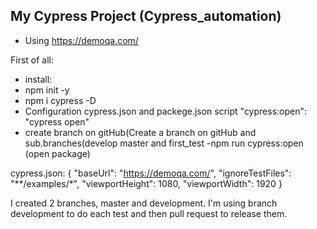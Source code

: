 ## My Cypress Project (Cypress_automation)

- Using https://demoqa.com/

First of all:
- install:
- npm init -y
- npm i cypress -D
- Configuration cypress.json and packege.json script
"cypress:open": "cypress open"
- create branch on gitHub(Create a branch on gitHub and sub.branches(develop master and first_test
-npm run cypress:open (open package)

cypress.json:
{
    "baseUrl": "https://demoqa.com/",
    "ignoreTestFiles": "**/examples/*",
    "viewportHeight": 1080,
    "viewportWidth": 1920
}

I created 2 branches, master and development.
I'm using branch development to do each test and then pull request to release them.
